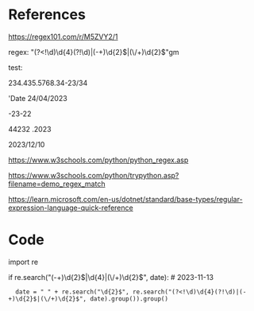 # References
https://regex101.com/r/M5ZVY2/1

regex:
"(?<!\d)\d{4}(?!\d)|(-+)\d{2}$|(\/+)\d{2}$"gm

test:

234.435.5768.34-23/34

'Date 24/04/2023

-23-22

44232 .2023

2023/12/10



https://www.w3schools.com/python/python_regex.asp

https://www.w3schools.com/python/trypython.asp?filename=demo_regex_match

https://learn.microsoft.com/en-us/dotnet/standard/base-types/regular-expression-language-quick-reference

# Code

import re

if re.search("(-+)\d{2}$|\d{4}|(\/+)\d{2}$", date): # 2023-11-13
            
      date = " " + re.search("\d{2}$", re.search("(?<!\d)\d{4}(?!\d)|(-+)\d{2}$|(\/+)\d{2}$", date).group()).group()

